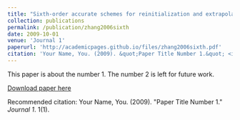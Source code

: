 ```yaml
---
title: "Sixth-order accurate schemes for reinitialization and extrapolation in the level set framework."
collection: publications
permalink: /publication/zhang2006sixth
date: 2009-10-01
venue: 'Journal 1'
paperurl: 'http://academicpages.github.io/files/zhang2006sixth.pdf'
citation: 'Your Name, You. (2009). &quot;Paper Title Number 1.&quot; <i>Journal 1</i>. 1(1).'
---
```

This paper is about the number 1. The number 2 is left for future work.

[Download paper here](http://academicpages.github.io/files/paper1.pdf)

Recommended citation: Your Name, You. (2009). "Paper Title Number 1." <i>Journal 1</i>. 1(1).

